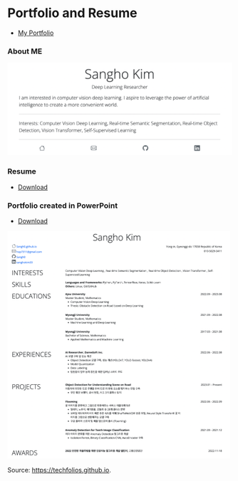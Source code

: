 # Portfolio and Resume
- [My Portfolio](https://sangh0.github.io/)

### About ME  
<img src = "https://github.com/Sangh0/Sangh0.github.io/blob/main/img/sangho_intro_github_readme.png?raw=true">  

### Resume
- [Download](https://github.com/Sangh0/Sangh0.github.io/blob/main/sangho_cv.pdf)  

### Portfolio created in PowerPoint
- [Download](https://github.com/Sangh0/Sangh0.github.io/blob/main/sangho_portfolio_ppt.pdf)

<img src = "https://github.com/Sangh0/Sangh0.github.io/blob/main/img/sangho_resume_github.png?raw=true" width=500>  



Source: https://techfolios.github.io.

